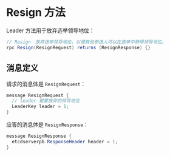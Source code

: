 # Resign 方法

Leader 方法用于放弃选举领导地位：

```java
// Resign　放弃选举领导地位，以便其他参选人可以在选举中获得领导地位。
rpc Resign(ResignRequest) returns (ResignResponse) {}
```

## 消息定义

请求的消息体是 `ResignRequest`：

```java
message ResignRequest {
  // leader 是要放弃的领导地位
  LeaderKey leader = 1;
}
```

应答的消息体是 `ResignResponse`：

```java
message ResignResponse {
  etcdserverpb.ResponseHeader header = 1;
}
```


